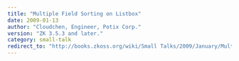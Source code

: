 ```yaml
---
title: "Multiple Field Sorting on Listbox"
date: 2009-01-13
author: "Cloudchen, Engineer, Potix Corp."
version: "ZK 3.5.3 and later."
category: small-talk
redirect_to: "http://books.zkoss.org/wiki/Small Talks/2009/January/Multiple Field Sorting on Listbox"
---
```

